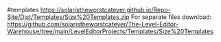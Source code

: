 #templates
https://solaristheworstcatever.github.io/Repo-Site/Dist/Templates/Size%20Templates.zip
For separate files download:
https://github.com/solaristheworstcatever/The-Level-Editor-Warehouse/tree/main/LevelEditorProjects/Templates/Size%20Templates